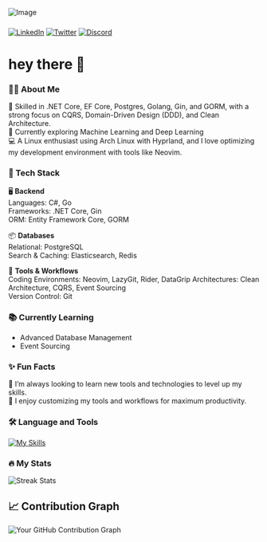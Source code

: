 ![Image](d13556ec053cffc2410a682ee33436d6.jpg)

###

[![LinkedIn](https://img.shields.io/static/v1?message=LinkedIn&logo=linkedin&label=&color=0077B5&logoColor=white&labelColor=&style=for-the-badge)](https://www.linkedin.com/in/mohamed-samir-a770a722a/)
[![Twitter](https://img.shields.io/static/v1?message=Twitter&logo=twitter&label=&color=1DA1F2&logoColor=white&labelColor=&style=for-the-badge)](https://x.com/yxu173)
[![Discord](https://img.shields.io/static/v1?message=Discord&logo=discord&label=&color=7289DA&logoColor=white&labelColor=&style=for-the-badge)](https://discord.com/users/725534251071570092)

###

# hey there 👋

###

### 👩‍💻 About Me

🚀 Skilled in .NET Core, EF Core, Postgres, Golang, Gin, and GORM, with a strong focus on CQRS, Domain-Driven Design (DDD), and Clean Architecture.  
🔬 Currently exploring Machine Learning and Deep Learning  
💻 A Linux enthusiast using Arch Linux with Hyprland, and I love optimizing my development environment with tools like Neovim.

###

### 🚀 Tech Stack

🖥️ **Backend**  
Languages: C#, Go  
Frameworks: .NET Core, Gin  
ORM: Entity Framework Core, GORM  

📦 **Databases**  
Relational: PostgreSQL  
Search & Caching: Elasticsearch, Redis  

🔧 **Tools & Workflows**  
Coding Environments: Neovim, LazyGit, Rider, DataGrip 
Architectures: Clean Architecture, CQRS, Event Sourcing  
Version Control: Git  

###

### 📚 Currently Learning

- Advanced Database Management  
- Event Sourcing  

###

### ✨ Fun Facts

🌱 I’m always looking to learn new tools and technologies to level up my skills.  
🎨 I enjoy customizing my tools and workflows for maximum productivity.  

###

### 🛠 Language and Tools

[![My Skills](https://skillicons.dev/icons?i=dotnet,cs,cpp,docker,git,github,go,postgres,redis,vim,rust,neovim,neovim,graphql,postman,python,rust)](https://skillicons.dev)

###

### 🔥 My Stats

![Streak Stats](https://streak-stats.demolab.com?user=yxu173&locale=en&mode=daily&theme=dark&hide_border=false&border_radius=5&order=3)

###

## 📈 Contribution Graph
![Your GitHub Contribution Graph](https://github-readme-activity-graph.vercel.app/graph?username=yxu173&theme=react-dark&bg_color=20232a&hide_border=true)
